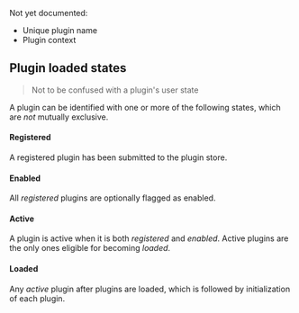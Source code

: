 Not yet documented:

- Unique plugin name
- Plugin context

## Plugin loaded states

> Not to be confused with a plugin's user state

A plugin can be identified with one or more of the following states, which are _not_ mutually exclusive.

#### Registered

A registered plugin has been submitted to the plugin store.

#### Enabled

All _registered_ plugins are optionally flagged as enabled.

#### Active

A plugin is active when it is both _registered_ and _enabled_. Active plugins are the only ones eligible for becoming _loaded_.

#### Loaded

Any _active_ plugin after plugins are loaded, which is followed by initialization of each plugin.
